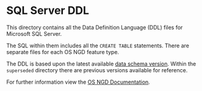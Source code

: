 # SQL Server DDL

This directory contains all the Data Definition Language (DDL) files for Microsoft SQL Server.

The SQL within them includes all the `CREATE TABLE` statements. There are separate files for each OS NGD feature type.

The DDL is based upon the latest available [data schema version](https://osngd.gitbook.io/osngd/getting-started/os-ngd-core-principles/data-schema-versioning).  Within the `superseded` directory there are previous versions available for reference.

For further information view the [OS NGD Documentation](http://docs.os.uk/osngd).